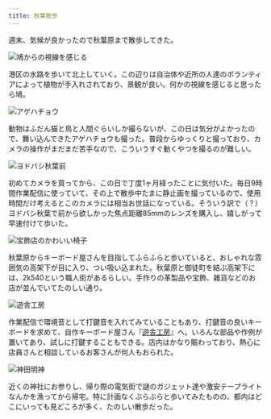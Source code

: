 ```yaml
---
title: 秋葉散歩
---
```

週末、気候が良かったので秋葉原まで散歩してきた。

![](https://lh4.googleusercontent.com/y7rbTa9Lk4rtD0eDonZx3s5Dnibl69ij1vD2zdHnsI0npNpwb5uWzvp0sJmSRvvgqX6-pWZsgpeyOQ5KEayf-Thndost29qv4iTkMtTuAiqUccjKVJuONwmKe1auIBE9LmWmilidAzHMAYt_3u8b3BshGi6xl6IyEfLeRar8numSrNxzWky2K0YoPUanwg "鳩からの視線を感じる")

港区の水路を歩いて北上していく。この辺りは自治体や近所の人達のボランティアによって植物が手入れされており、景観が良い。何かの視線を感じると思ったら鳩。

![](https://lh3.googleusercontent.com/DRWqupSJRjAKp5KVG_N97n9qe6mHOkFyKOpXJOgturcArr9bX47LFOBBXAcpW8hLNyUkJadIwB3T8bcq9q1outgEuiOmarTkHwnmw5gzjDOTrzcA7Sp3hvmNHLytwFPRoUR1kv_mpTd_yPRNUhOoYYKn4NmtxpmnSXPyyX6B4xwep1BldabW2UP5bLAq_A "アゲハチョウ")

動物はふだん猫と鳥と人間ぐらいしか撮らないが、この日は気分がよかったので、舞い込んできたアゲハチョウも撮った。普段からゆっくりと撮っており、カメラの操作がまだまだ苦手なので、こういうすぐ動くやつを撮るのが難しい。

![](https://lh4.googleusercontent.com/33OKbr_0aZTccx7BFO_7-LeMD4FR_b9PrvSvzsYmnV9-ZY3r10YEIi7XfnDuLsIiycR0_7ITTJb78XN4S1euztir5qd8TbCxPnISTrseMM3Y4s-9yJ7BmFEHz0mOKcXtSNJjzOydx_LcPZIxHwyVBfCgEaq0Fydhm1L7rD3bs5VYw4YuVlhO3ghelvjBbA "ヨドバシ秋葉前")

初めてカメラを買ってから、この日で丁度1ヶ月経ったことに気付いた。毎日9時間作業配信に使っていて、その上で散歩中たまに静止画を撮っているので、使用時間だけ考えるとこのカメラには相当お世話になっている。そういう訳で（？）ヨドバシ秋葉で前から欲しかった焦点距離85mmのレンズを購入し、嬉しがって早速付けて歩いた。

![](https://lh6.googleusercontent.com/iKaCmGW12pArcMyvy6ruBy6kskHVkF4xUoNBjZccy3Gv8WF25xPMOXu-L0izpbUvx2xU0ZRQwL6L7O2_Op5aZ6bX7aMKg7phEk7ehZ-B8iwtiTHNxD7MYk6k2BkqJIaMqhPhugqkO0tOpiivisFTSu0iG-cDsRJlX_C6J9f9hOcwZL6maN40qxGzw7TI7w "宝飾店のかわいい椅子")

秋葉原からキーボード屋さんを目指してふらふらと歩いていると、おしゃれな雰囲気の高架下が目に入り、つい吸い込まれた。秋葉原と御徒町を結ぶ高架下には、2k540という職人街があるらしい。手作りの革製品や宝飾、雑貨などのお店が並んでいてたのしい通り。

![](https://lh4.googleusercontent.com/f0c0c5y-ypd0lM9XrSVN-ejcs9nusaTySd8VSeyM9AMZsBmptaT0GOL79glolZEbPVW8mDsrAxGPEU7-urS01zB0mlmIlAPoL1vbrrGkP-U-BUtxawAePhmTVvoskNhiIsIx5kX-XJ22aTrCSygun_D2bTL4htuRbjadv8-H0_P-z-uynPIDy8AaO_NUsw "遊舎工房")

作業配信で環境音として打鍵音を入れてみていることもあり、打鍵音の良いキーボードを求めて、自作キーボード屋さん『[遊舎工房](https://yushakobo.jp/)』へ。いろんな部品や作例が置いてあり、試しに打鍵することもできる。店内はかなり賑わっており、熱心に店員さんと相談しているお客さんが何人もおられた。

![](https://lh5.googleusercontent.com/FxNQyFyisFzBt3sKAqkvZGDmn35Xjyz8FNw-f-6l74KpGfc3hKXJFrk9tHgh6HhZWyCi1EQ99Wl1sn8NTpKJK4OY6K5HEhVRS0pcVxmNDR91RVYAltnn1M431ETz4muIPXD_I5wcxL4D2yAD4G3pMUwIBplPUKUITLLEX5Uae8TfV_NcnBUV1cLkVM81pg "神田明神")

近くの神社にお参りし、帰り際の電気街で謎のガジェット達や激安テープライトなんかを漁ってから帰宅。特に計画なくぶらぶらと歩いてみたものの、都内はどこにいっても見どころが多く、たのしい散歩だった。
